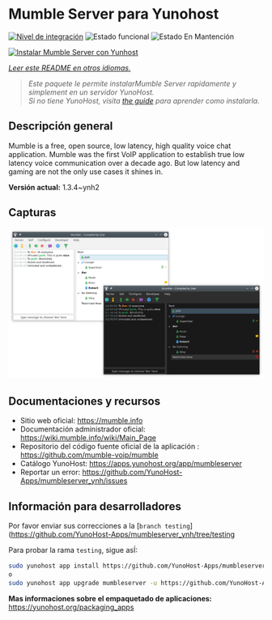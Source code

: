 <!--
Este archivo README esta generado automaticamente<https://github.com/YunoHost/apps/tree/master/tools/readme_generator>
No se debe editar a mano.
-->

# Mumble Server para Yunohost

[![Nivel de integración](https://dash.yunohost.org/integration/mumbleserver.svg)](https://dash.yunohost.org/appci/app/mumbleserver) ![Estado funcional](https://ci-apps.yunohost.org/ci/badges/mumbleserver.status.svg) ![Estado En Mantención](https://ci-apps.yunohost.org/ci/badges/mumbleserver.maintain.svg)

[![Instalar Mumble Server con Yunhost](https://install-app.yunohost.org/install-with-yunohost.svg)](https://install-app.yunohost.org/?app=mumbleserver)

*[Leer este README en otros idiomas.](./ALL_README.md)*

> *Este paquete le permite instalarMumble Server rapidamente y simplement en un servidor YunoHost.*  
> *Si no tiene YunoHost, visita [the guide](https://yunohost.org/install) para aprender como instalarla.*

## Descripción general

Mumble is a free, open source, low latency, high quality voice chat application. Mumble was the first VoIP application to establish true low latency voice communication over a decade ago. But low latency and gaming are not the only use cases it shines in.


**Versión actual:** 1.3.4~ynh2

## Capturas

![Captura de Mumble Server](./doc/screenshots/Mumble.png)

## Documentaciones y recursos

- Sitio web oficial: <https://mumble.info>
- Documentación administrador oficial: <https://wiki.mumble.info/wiki/Main_Page>
- Repositorio del código fuente oficial de la aplicación : <https://github.com/mumble-voip/mumble>
- Catálogo YunoHost: <https://apps.yunohost.org/app/mumbleserver>
- Reportar un error: <https://github.com/YunoHost-Apps/mumbleserver_ynh/issues>

## Información para desarrolladores

Por favor enviar sus correcciones a la [`branch testing`](https://github.com/YunoHost-Apps/mumbleserver_ynh/tree/testing

Para probar la rama `testing`, sigue asÍ:

```bash
sudo yunohost app install https://github.com/YunoHost-Apps/mumbleserver_ynh/tree/testing --debug
o
sudo yunohost app upgrade mumbleserver -u https://github.com/YunoHost-Apps/mumbleserver_ynh/tree/testing --debug
```

**Mas informaciones sobre el empaquetado de aplicaciones:** <https://yunohost.org/packaging_apps>
